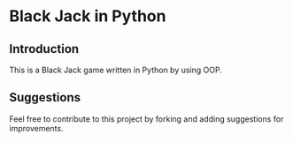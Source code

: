 # Black Jack in Python

## Introduction
This is a Black Jack game written in Python by using OOP.

## Suggestions
Feel free to contribute to this project by forking and adding suggestions for improvements. 
